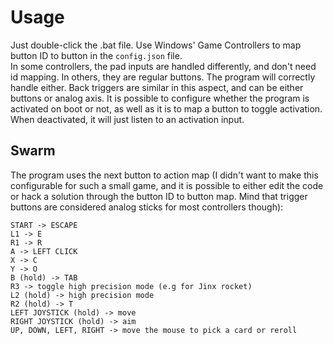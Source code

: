 # Usage

Just double-click the .bat file. Use Windows' Game Controllers to map button ID to button in the `config.json` file.  
In some controllers, the pad inputs are handled differently, and don't need id mapping. In others, they are regular buttons. The program will correctly handle either. Back triggers are similar in this aspect, and can be either buttons or analog axis.
It is possible to configure whether the program is activated on boot or not, as well as it is to map a button to toggle activation. When deactivated, it will just listen to an activation input.

## Swarm

The program uses the next button to action map (I didn't want to make this configurable for such a small game, and it is possible to either edit the code or hack a solution through the button ID to button map. Mind that trigger buttons are considered analog sticks for most controllers though):

    START -> ESCAPE
    L1 -> E
    R1 -> R
    A -> LEFT CLICK
    X -> C
    Y -> O
    B (hold) -> TAB
    R3 -> toggle high precision mode (e.g for Jinx rocket)
    L2 (hold) -> high precision mode
    R2 (hold) -> T
    LEFT JOYSTICK (hold) -> move
    RIGHT JOYSTICK (hold) -> aim
    UP, DOWN, LEFT, RIGHT -> move the mouse to pick a card or reroll